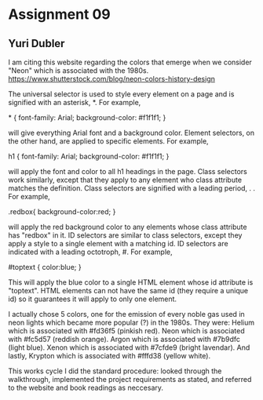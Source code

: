 # Assignment 09

## Yuri Dubler

I am citing this website regarding the colors that emerge when we consider "Neon" which is associated with the 1980s.
https://www.shutterstock.com/blog/neon-colors-history-design

The universal selector is used to style every element on a page and is signified with an asterisk, \*. For example,

\* {
font-family: Arial;
background-color: #f1f1f1;
}

will give everything Arial font and a background color. Element selectors, on the other hand, are applied to specific elements. For example,

h1 {
font-family: Arial;
background-color: #f1f1f1;
}

will apply the font and color to all h1 headings in the page. Class selectors work similarly, except that they apply to any element who class attribute matches the definition. Class selectors are signified with a leading period, . . For example,

.redbox{
background-color:red;
}

will apply the red background color to any elements whose class attribute has "redbox" in it. ID selectors are similar to class selectors, except they apply a style to a single element with a matching id. ID selectors are indicated with a leading octotroph, #. For example,

#toptext {
color:blue;
}

This will apply the blue color to a single HTML element whose id attribute is "toptext". HTML elements can not have the same id (they require a unique id) so it guarantees it will apply to only one element.

I actually chose 5 colors, one for the emission of every noble gas used in neon lights which became more popular (?) in the 1980s. They were:
Helium which is associated with #fd36f5 (pinkish red).
Neon which is associated with #fc5d57 (reddish orange).
Argon which is associated with #7b9dfc (light blue).
Xenon which is associated with #7cfde9 (bright lavendar).
And lastly, Krypton which is associated with #fffd38 (yellow white).

This works cycle I did the standard procedure: looked through the walkthrough, implemented the project requirements as stated, and referred to the website and book readings as neccesary.
